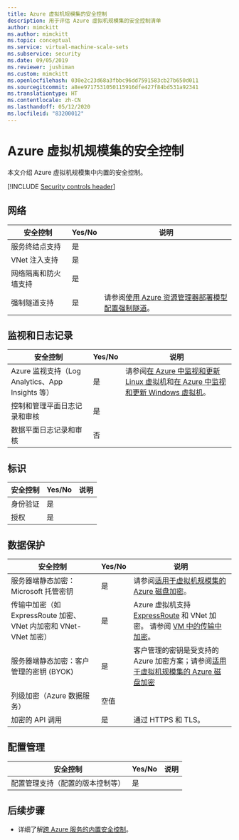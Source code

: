 ```yaml
---
title: Azure 虚拟机规模集的安全控制
description: 用于评估 Azure 虚拟机规模集的安全控制清单
author: mimckitt
ms.author: mimckitt
ms.topic: conceptual
ms.service: virtual-machine-scale-sets
ms.subservice: security
ms.date: 09/05/2019
ms.reviewer: jushiman
ms.custom: mimckitt
ms.openlocfilehash: 030e2c23d68a3fbbc96dd7591583cb27b650d011
ms.sourcegitcommit: a8ee9717531050115916dfe427f84bd531a92341
ms.translationtype: HT
ms.contentlocale: zh-CN
ms.lasthandoff: 05/12/2020
ms.locfileid: "83200012"
---
```

# <a name="security-controls-for-azure-virtual-machine-scale-sets"></a>Azure 虚拟机规模集的安全控制

本文介绍 Azure 虚拟机规模集中内置的安全控制。

[!INCLUDE [Security controls header](../../includes/security-controls-header.md)]

## <a name="network"></a>网络

| 安全控制 | Yes/No | 说明 |
|---|---|--|
| 服务终结点支持| 是 | |
| VNet 注入支持| 是 | |
| 网络隔离和防火墙支持| 是 |  |
| 强制隧道支持| 是 | 请参阅[使用 Azure 资源管理器部署模型配置强制隧道](/azure/vpn-gateway/vpn-gateway-forced-tunneling-rm)。 |

## <a name="monitoring--logging"></a>监视和日志记录

| 安全控制 | Yes/No | 说明|
|---|---|--|
| Azure 监视支持（Log Analytics、App Insights 等）| 是 | 请参阅[在 Azure 中监视和更新 Linux 虚拟机](/azure/virtual-machines/linux/tutorial-monitoring)和[在 Azure 中监视和更新 Windows 虚拟机](/azure/virtual-machines/windows/tutorial-monitoring)。 |
| 控制和管理平面日志记录和审核| 是 |  |
| 数据平面日志记录和审核 | 否 |  |

## <a name="identity"></a>标识

| 安全控制 | Yes/No | 说明|
|---|---|--|
| 身份验证| 是 |  |
| 授权| 是 |  |

## <a name="data-protection"></a>数据保护

| 安全控制 | Yes/No | 说明 |
|---|---|--|
| 服务器端静态加密：Microsoft 托管密钥 | 是 | 请参阅[适用于虚拟机规模集的 Azure 磁盘加密](disk-encryption-overview.md)。 |
| 传输中加密（如 ExpressRoute 加密、VNet 内加密和 VNet-VNet 加密）| 是 | Azure 虚拟机支持 [ExpressRoute](/azure/expressroute) 和 VNet 加密。 请参阅 [VM 中的传输中加密](/azure/security/security-azure-encryption-overview#in-transit-encryption-in-vms)。 |
| 服务器端静态加密：客户管理的密钥 (BYOK) | 是 | 客户管理的密钥是受支持的 Azure 加密方案；请参阅[适用于虚拟机规模集的 Azure 磁盘加密](disk-encryption-overview.md)|
| 列级加密（Azure 数据服务）| 空值 | |
| 加密的 API 调用| 是 | 通过 HTTPS 和 TLS。 |

## <a name="configuration-management"></a>配置管理

| 安全控制 | Yes/No | 说明|
|---|---|--|
| 配置管理支持（配置的版本控制等）| 是 |  | 

## <a name="next-steps"></a>后续步骤

- 详细了解[跨 Azure 服务的内置安全控制](../security/fundamentals/security-controls.md)。

